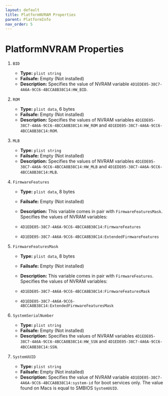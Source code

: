 ```yaml
---
layout: default
title: PlatformNVRAM Properties
parent: PlatformInfo
nav_order: 5
---
```


# PlatformNVRAM Properties

1. `BID`
    - **Type:** `plist string`
    - **Failsafe:** Empty (Not installed)
    - **Description:** Specifies the value of NVRAM variable `4D1EDE05-38C7-4A6A-9CC6-4BCCA8B38C14:HW_BID`.

2. `ROM`
    - **Type:** `plist data`, 6 bytes
    - **Failsafe:** Empty (Not installed)
    - **Description:** Specifies the values of NVRAM variables `4D1EDE05-38C7-4A6A-9CC6-4BCCA8B38C14:HW_ROM` and `4D1EDE05-38C7-4A6A-9CC6-4BCCA8B38C14:ROM`.

3. `MLB`
    - **Type:** `plist string`
    - **Failsafe:** Empty (Not installed)
    - **Description:** Specifies the values of NVRAM variables `4D1EDE05-38C7-4A6A-9CC6-4BCCA8B38C14:HW_MLB` and `4D1EDE05-38C7-4A6A-9CC6-4BCCA8B38C14:MLB`.

4. `FirmwareFeatures`
    - **Type:** `plist data`, 8 bytes
    - **Failsafe:** Empty (Not installed)
    - **Description:** This variable comes in pair with `FirmwareFeaturesMask`. Specifies the values of NVRAM variables:

    - `4D1EDE05-38C7-4A6A-9CC6-4BCCA8B38C14:FirmwareFeatures`
    - `4D1EDE05-38C7-4A6A-9CC6-4BCCA8B38C14:ExtendedFirmwareFeatures`

5. `FirmwareFeaturesMask`
    - **Type:** `plist data`, 8 bytes
    - **Failsafe:** Empty (Not installed)
    - **Description:** This variable comes in pair with `FirmwareFeatures`. Specifies the values of NVRAM variables:

    - `4D1EDE05-38C7-4A6A-9CC6-4BCCA8B38C14:FirmwareFeaturesMask`
    - `4D1EDE05-38C7-4A6A-9CC6-4BCCA8B38C14:ExtendedFirmwareFeaturesMask`

6. `SystemSerialNumber`
    - **Type:** `plist string`
    - **Failsafe:** Empty (Not installed)
    - **Description:** Specifies the values of NVRAM variables `4D1EDE05-38C7-4A6A-9CC6-4BCCA8B38C14:HW_SSN` and `4D1EDE05-38C7-4A6A-9CC6-4BCCA8B38C14:SSN`.

7. `SystemUUID`
    - **Type:** `plist string`
    - **Failsafe:** Empty (Not installed)
    - **Description:** Specifies the value of NVRAM variable `4D1EDE05-38C7-4A6A-9CC6-4BCCA8B38C14:system-id` for boot services only. The value found on Macs is equal to SMBIOS `SystemUUID`.